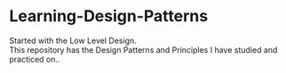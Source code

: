 # Learning-Design-Patterns

Started with the Low Level Design. 
<br>
This repository has the Design Patterns and Principles I have studied and practiced on..  
